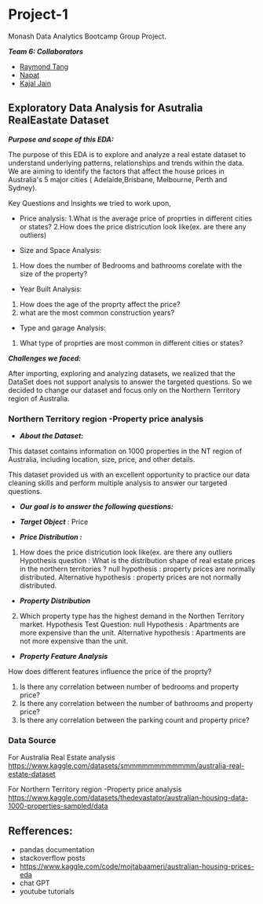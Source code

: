 # Project-1
Monash Data Analytics Bootcamp Group Project.

***Team 6: Collaborators***
+ [Raymond Tang](https://github.com/Raymond8837)
+ [Napat](https://github.com/dakhushi/Project-1-Team-6/commits?author=NVSung)
+ [Kajal Jain](https://github.com/kajalkjain)

## Exploratory Data Analysis for Asutralia RealEastate Dataset

***Purpose and scope of this EDA:***

The purpose of this EDA is to explore and analyze a real estate dataset to understand underlying patterns, relationships and trends within the data.
We are aiming to identify the factors that affect the house prices in Australia's 5 major cities ( Adelaide,Brisbane, Melbourne, Perth and Sydney).

Key Questions and Insights we tried to work upon,
+ Price analysis: 
1.What is the average price of proprties in different cities or states?
2.How does the price districution look like(ex. are there any outliers)

+ Size and Space Analysis:
1. How does the number of Bedrooms and bathrooms corelate with the size of the property?

+ Year Built Analysis:
1. How does the age of the proprty affect the price?
2. what are the most common construction years?

+ Type and garage Analysis:
1. What type of proprties are most common in different cities or states?

***Challenges we faced:*** 

After importing, exploring and analyzing datasets, we realized that the DataSet does not support analysis to answer the targeted questions. So we decided to change our dataset and focus only on the Northern Territory region of Australia. 

### Northern Territory region -Property price analysis

+ ***About the Dataset:***

This dataset contains information on 1000 properties in the NT region of Australia, including location, size, price, and other details.

This dataset provided us with an excellent opportunity to practice our data cleaning skills and perform multiple analysis to answer our targeted questions.

+ ***Our goal is to answer the following questions:***

+ ***Target Object*** : Price

+ ***Price Distribution :***

1. How does the price districution look like(ex. are there any outliers
Hypothesis question    :  What is the distribution shape of real estate prices in the northern territories  ?
null hypothesis        : property prices are normally distributed.
Alternative hypothesis : property prices are not normally distributed.

+ ***Property Distribution***

2. Which property type has the highest demand in the Northen Territory market.
Hypothesis Test Question: null Hypothesis : Apartments are more expensive than the unit.
Alternative hypothesis : Apartments are not more expensive than the unit.

+ ***Property Feature Analysis***

How does different features influence the price of the proprty?
1. Is there any correlation between number of bedrooms and property price?
2. Is there any correlation between the number of bathrooms and property price?
3. Is there any correlation between the parking count and property price?

### Data Source
For Australia Real Estate analysis
https://www.kaggle.com/datasets/smmmmmmmmmmmm/australia-real-estate-dataset

For Northern Territory region -Property price analysis
https://www.kaggle.com/datasets/thedevastator/australian-housing-data-1000-properties-sampled/data

## Refferences:
+ pandas documentation
+ stackoverflow posts
+ https://www.kaggle.com/code/mojtabaameri/australian-housing-prices-eda
+ chat GPT
+ youtube tutorials
